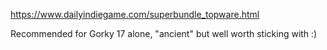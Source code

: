 https://www.dailyindiegame.com/superbundle_topware.html

Recommended for Gorky 17 alone, "ancient" but well worth sticking with :) 